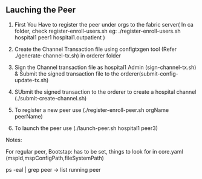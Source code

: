 ## Lauching the Peer

1. First You Have to register the peer under orgs to the fabric server(
   In ca folder, check register-enroll-users.sh
   eg: ./register-enroll-users.sh hospital1 peer1 hospital1.outpatient
   )

2. Create the Channel Transaction file using configtxgen tool (Refer ./generate-channel-tx.sh) in orderer folder

3. Sign the Channel transaction file as hospital1 Admin (sign-channel-tx.sh) & Submit the signed transaction file to the orderer(submit-config-update-tx.sh)

4. SUbmit the signed transaction to the orderer to create a hospital channel (./submit-create-channel.sh)

5. To register a new peer use (./register-enroll-peer.sh orgName peerName)

6. To launch the peer use (./launch-peer.sh hospital1 peer3)

Notes:

For regular peer, Bootstap: has to be set, things to look for in core.yaml (mspId,mspConfigPath,fileSystemPath)

ps -eal | grep peer -> list running peer
